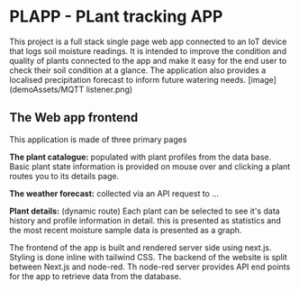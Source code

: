 # PLAPP - PLant tracking APP

This project is a full stack single page web app connected to an IoT device that logs soil moisture readings. It is intended to improve the condition and quality of plants connected to the app and make it easy for the end user to check their soil condition at a glance. The application also provides a localised precipitation forecast to inform future watering needs.
[image](demoAssets/MQTT listener.png)
## The Web app frontend

This application is made of three primary pages

**The plant catalogue:** 
populated with plant profiles from the data base. Basic plant state information is provided on mouse over and clicking a plant routes you to its details page.

**The weather forecast:** 
collected via an API request to ...

**Plant details:** (dynamic route)
Each plant can be selected to see it's data history and profile information in detail.
this is presented as statistics and the most recent moisture sample data is presented as a graph.

The frontend of the app is built and rendered server side using next.js. Styling is done inline with tailwind CSS.
The backend of the website is split between Next.js and node-red. Th node-red server provides API end points for the app to retrieve data from the database.
